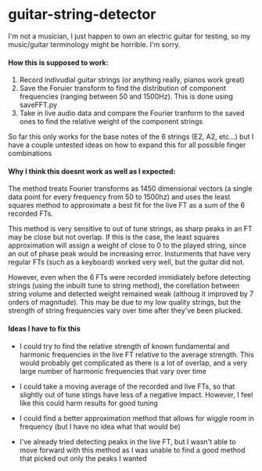 # guitar-string-detector

I'm not a musician, I just happen to own an electric guitar for testing, so my music/guitar terminology might be horrible. I'm sorry.

#### How this is supposed to work:

1. Record indivudial guitar strings (or anything really, pianos work great)
2. Save the Foruier transform to find the distribution of component frequencies (ranging between 50 and 1500Hz). This is done using saveFFT.py
3. Take in live audio data and compare the Fourier tranform to the saved ones to find the relative weight of the component strings

So far this only works for the base notes of the 6 strings (E2, A2, etc...) but I have a couple untested ideas on how to expand this for all possible finger combinations


#### Why I think this doesnt work as well as I expected:

The method treats Fourier transforms as 1450 dimensional vectors (a single data point for every frequency from 50 to 1500hz) and uses the least squares method to approximate a best fit for the live FT as a sum of the 6 recorded FTs.

This method is very sensitive to out of tune strings, as sharp peaks in an FT may be close but not overlap. If this is the case, the least squares approximation will assign a weight of close to 0 to the played string, since an out of phase peak would be increasing error. Insturments that have very regular FTs (such as a keyboard) worked very well, but the guitar did not.

However, even when the 6 FTs were recorded immidiately before detecting strings (using the inbuilt tune to string method), the corellation between string volume and detected weight remained weak (althoug it improved by 7 orders of magnitude). This may be due to my low quality strings, but the strength of string frequencies vary over time after they've been plucked. 


#### Ideas I have to fix this

- I could try to find the relative strength of known fundamental and harmonic frequencies in the live FT relative to the average strength. This would probably get complicated as there is a lot of overlap, and a very large number of harmonic frequencies that vary over time
- I could take a moving average of the recorded and live FTs, so that slightly out of tune stings have less of a negative impact. However, I feel like this could harm results for good tuning
- I could find a better approximation method that allows for wiggle room in frequency (but I have no idea what that would be)

- I've already tried detecting peaks in the live FT, but I wasn't able to move forward with this method as I was unable to find a good method that picked out only the peaks I wanted
